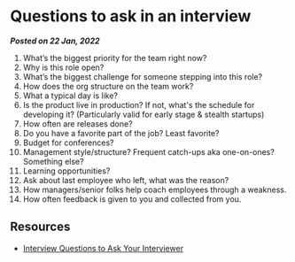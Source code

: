 # Questions to ask in an interview
**_Posted on 22 Jan, 2022_**

1. What’s the biggest priority for the team right now?
2. Why is this role open?
3. What’s the biggest challenge for someone stepping into this role?
4. How does the org structure on the team work?
5. What a typical day is like?
6. Is the product live in production? If not, what's the schedule for developing it? (Particularly valid for early stage & stealth startups)
7. How often are releases done?
8. Do you have a favorite part of the job? Least favorite?
9. Budget for conferences?
10. Management style/structure? Frequent catch-ups aka one-on-ones? Something else?
11. Learning opportunities?
12. Ask about last employee who left, what was the reason?
13. How managers/senior folks help coach employees through a weakness.
14. How often feedback is given to you and collected from you.


## Resources
- [Interview Questions to Ask Your Interviewer](https://daveceddia.com/interview-questions-to-ask-company/?utm_content=197408362&utm_medium=social&utm_source=twitter&hss_channel=tw-4083531)

